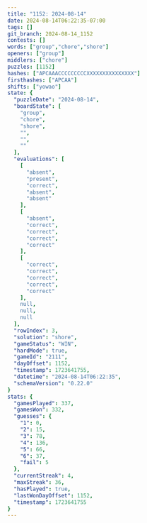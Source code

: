 ```yaml
---
title: "1152: 2024-08-14"
date: 2024-08-14T06:22:35-07:00
tags: []
git_branch: 2024-08-14_1152
contests: []
words: ["group","chore","shore"]
openers: ["group"]
middlers: ["chore"]
puzzles: [1152]
hashes: ["APCAAACCCCCCCCCXXXXXXXXXXXXXXX"]
firsthashes: ["APCAA"]
shifts: ["yowao"]
state: {
  "puzzleDate": "2024-08-14",
  "boardState": [
    "group",
    "chore",
    "shore",
    "",
    "",
    ""
  ],
  "evaluations": [
    [
      "absent",
      "present",
      "correct",
      "absent",
      "absent"
    ],
    [
      "absent",
      "correct",
      "correct",
      "correct",
      "correct"
    ],
    [
      "correct",
      "correct",
      "correct",
      "correct",
      "correct"
    ],
    null,
    null,
    null
  ],
  "rowIndex": 3,
  "solution": "shore",
  "gameStatus": "WIN",
  "hardMode": true,
  "gameId": "2111",
  "dayOffset": 1152,
  "timestamp": 1723641755,
  "datetime": "2024-08-14T06:22:35",
  "schemaVersion": "0.22.0"
}
stats: {
  "gamesPlayed": 337,
  "gamesWon": 332,
  "guesses": {
    "1": 0,
    "2": 15,
    "3": 78,
    "4": 136,
    "5": 66,
    "6": 37,
    "fail": 5
  },
  "currentStreak": 4,
  "maxStreak": 36,
  "hasPlayed": true,
  "lastWonDayOffset": 1152,
  "timestamp": 1723641755
}
---
```

<!-- more -->
